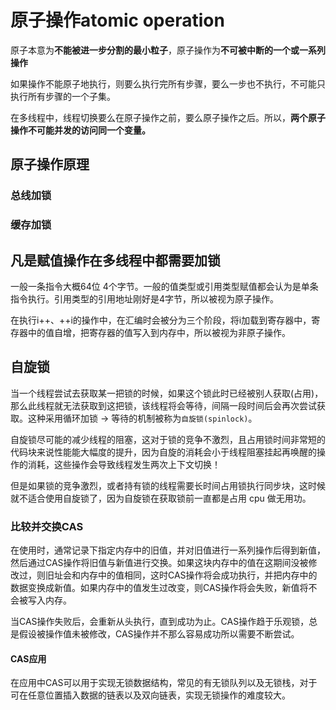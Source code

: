 # 原子操作atomic operation

原子本意为**不能被进一步分割的最小粒子**，原子操作为**不可被中断的一个或一系列操作**

如果操作不能原子地执行，则要么执行完所有步骤，要么一步也不执行，不可能只执行所有步骤的一个子集。

在多线程中，线程切换要么在原子操作之前，要么原子操作之后。所以，**两个原子操作不可能并发的访问同一个变量。**

## 原子操作原理

### 总线加锁

### 缓存加锁

## 凡是赋值操作在多线程中都需要加锁

一般一条指令大概64位 4个字节。一般的值类型或引用类型赋值都会认为是单条指令执行。引用类型的引用地址刚好是4字节，所以被视为原子操作。

在执行i++、++i的操作中，在汇编时会被分为三个阶段，将i加载到寄存器中，寄存器中的值自增，把寄存器的值写入到内存中，所以被视为非原子操作。

## 自旋锁

当一个线程尝试去获取某一把锁的时候，如果这个锁此时已经被别人获取(占用)，那么此线程就无法获取到这把锁，该线程将会等待，间隔一段时间后会再次尝试获取。这种采用循环加锁 -> 等待的机制被称为`自旋锁(spinlock)`。

自旋锁尽可能的减少线程的阻塞，这对于锁的竞争不激烈，且占用锁时间非常短的代码块来说性能能大幅度的提升，因为自旋的消耗会小于线程阻塞挂起再唤醒的操作的消耗，这些操作会导致线程发生两次上下文切换！

但是如果锁的竞争激烈，或者持有锁的线程需要长时间占用锁执行同步块，这时候就不适合使用自旋锁了，因为自旋锁在获取锁前一直都是占用 cpu 做无用功。

### 比较并交换CAS

在使用时，通常记录下指定内存中的旧值，并对旧值进行一系列操作后得到新值，然后通过CAS操作将旧值与新值进行交换。如果这块内存中的值在这期间没被修改过，则旧址会和内存中的值相同，这时CAS操作将会成功执行，并把内存中的数据变换成新值。如果内存中的值发生过改变，则CAS操作将会失败，新值将不会被写入内存。

当CAS操作失败后，会重新从头执行，直到成功为止。CAS操作趋于乐观锁，总是假设被操作值未被修改，CAS操作并不那么容易成功所以需要不断尝试。

#### CAS应用

在应用中CAS可以用于实现无锁数据结构，常见的有无锁队列以及无锁栈，对于可在任意位置插入数据的链表以及双向链表，实现无锁操作的难度较大。